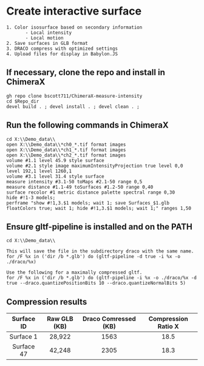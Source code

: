 # Create interactive surface

    1. Color isosurface based on secondary information
           - Local intensity
           - Local motion
    2. Save surfaces in GLB format
    3. DRACO compress with optimized settings
    4. Upload files for display in Babylon.JS

## If necessary, clone the repo and install in ChimeraX

    gh repo clone bscott711/ChimeraX-measure-intensity
    cd $Repo_dir
    devel build . ; devel install . ; devel clean . ;

## Run the following commands in ChimeraX

    cd X:\\Demo_data\\
    open X:\\Demo_data\\*ch0_*.tif format images
    open X:\\Demo_data\\*ch1_*.tif format images
    open X:\\Demo_data\\*ch2_*.tif format images
    volume #1.1 level 45.9 style surface
    volume #2.1 style image maximumIntensityProjection true level 0,0 level 192,1 level 1260,1
    volume #3.1 level 31.4 style surface
    measure intensity #3.1-50 toMaps #2.1-50 range 0,5
    measure distance #1.1-49 toSurfaces #1.2-50 range 0,40
    surface recolor #1 metric distance palette spectral range 0,30
    hide #!1-3 models;
    perframe "show #!1,3.$1 models; wait 1; save Surfaces_$1.glb floatColors true; wait 1; hide #!1,3.$1 models; wait 1;" ranges 1,50

## Ensure gltf-pipeline is installed and on the PATH

    cd X:\\Demo_data\\

    This will save the file in the subdirectory draco with the same name.
    for /F %x in ('dir /b *.glb') do (gltf-pipeline -d true -i %x -o ./draco/%x)

    Use the following for a maximally compressed gltf.
    for /F %x in ('dir /b *.glb') do (gltf-pipeline -i %x -o ./draco/%x -d true --draco.quantizePositionBits 10 --draco.quantizeNormalBits 5)

## Compression results

| Surface ID | Raw GLB (KB) | Draco Comressed (KB) | Compression Ratio X |
| :--------: | :----------: | :------------------: | :-----------------: |
| Surface 1  |    28,922    |         1563         |        18.5         |
| Surface 47 |    42,248    |         2305         |        18.3         |
